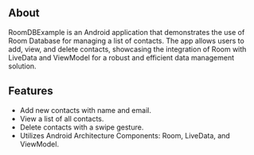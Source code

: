 ## About

RoomDBExample is an Android application that demonstrates the use of Room Database for managing a list of contacts. The app allows users to add, view, and delete contacts, showcasing the integration of Room with LiveData and ViewModel for a robust and efficient data management solution.

## Features

- Add new contacts with name and email.
- View a list of all contacts.
- Delete contacts with a swipe gesture.
- Utilizes Android Architecture Components: Room, LiveData, and ViewModel.